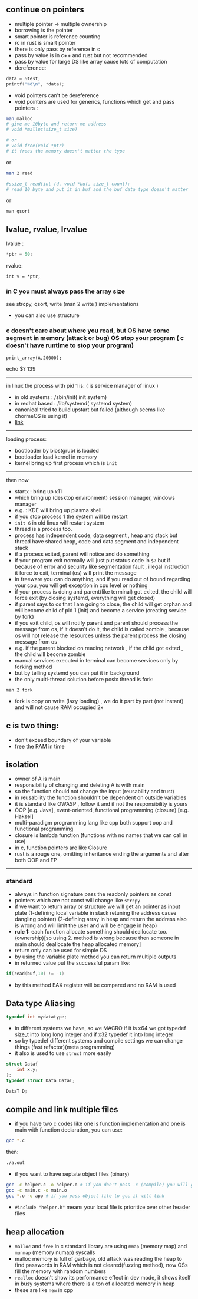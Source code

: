 ## continue on pointers
- multiple pointer -> multiple ownership
- borrowing is the pointer
- smart pointer is reference counting 
- rc in rust is smart pointer
- there is only pass by reference in c 
- pass by value is in c++ and rust but not recommended 
- pass by value for large DS like array cause lots of computation
- dereference: 
```c
data = &test;
printf("%d\n", *data);
``` 
- void pointers can't be dereference 
- void pointers are used for generics, functions which get and pass pointers :
```bash
man malloc 
# give me 10byte and return me address 
# void *malloc(size_t size)

# or 
# void free(void *ptr)
# it frees the memory doesn't matter the type
```
or 
```bash
man 2 read

#ssize_t read(int fd, void *buf, size_t count);
# read 10 byte and put it in buf and the buf data type doesn't matter
```
or 
```
man qsort
```

## lvalue, rvalue, lrvalue
lvalue :
```c
*ptr = 50;
```
rvalue:
```
int v = *ptr;
```

### in C you must always pass the array size
see strcpy, qsort, write (man 2 write ) implementations

- you can also use structure

### c doesn't care about where you read, but OS have some segment in memory (attack or bug) OS stop your program ( c doesn't have runtime to stop your program)
```
print_array(A,20000);
```
echo $? 139

---------
 
 in linux the process with pid 1 is: ( is service manager of linux )
 - in old systems : /sbin/init( init system)
 - in redhat based : /lib/systemd( systemd system)
 - canonical tried to build upstart but failed (although seems like chormeOS is using it)
 - [link](https://www.reddit.com/r/linuxmemes/comments/taubvb/seems_like_chrome_os_still_uses_upstart/)
---- 
 loading process:
 - bootloader by bios(grub) is loaded
 - bootloader load kernel in memory
 - kernel bring up first process which is `init`
 ------
 then now
 - startx : bring up x11
 - which bring up (desktop environment) session manager, windows manager
 - e.g. : KDE will bring up plasma shell
 - if you stop process 1 the system will be restart 
 - `init 6` in old linux will restart system
 - thread is a process too.
 - process has independent code, data segment , heap and stack but thread have shared heap, code and data segment  and independent stack
 - if a process exited, parent will notice and do something
 - if your program exit normally will just put status code in `$?` but if because of error and security like segmentation fault , illegal instruction it force to exit, terminal (os) will print the message
 - in freeware  you can do anything, and if you read out of bound regarding your cpu, you will get exception in cpu level or nothing 
- if your process is doing and parent(like terminal) got exited, the child will force exit (by closing systemd, everything will get closed)
- if parent says to os that I am going to close, the child will get orphan and will become child of pid 1 (init) and become a service (creating service by fork)
- if you exit child, os will notify parent and parent should process the message from os, if it doesn't do it, the child is called zombie , because os will not release the resources unless the parent process the closing message from os
- e.g. if the parent blocked on reading network , if the child got exited , the child will become zombie 
- manual services executed in terminal can become services only by forking method
- but by telling systemd you can put it in background 
- the only multi-thread solution before posix thread is fork:
```
man 2 fork
```
- fork is copy on write (lazy loading) , we do it part by part (not instant) and will not cause RAM occupied 2x

## c is two thing:

- don't exceed boundary of your variable
- free the RAM in time

## isolation
- owner of A is main
- responsibility of changing  and deleting A is with main
- so the function should not change the input (reusability and trust)
- in reusability the function shouldn't be dependent on outside variables
- it is standard like OWASP , follow it and if not the responsibility is yours
-  OOP [e.g. Java], event-oriented, functional programming (closure) [e.g. Haksel]
- multi-paradigm  programming lang like cpp both support oop and functional programming
- closure is lambda function (functions with no names that we can call in use)
- in c, function pointers are like Closure
- rust is a rouge one, omitting inheritance ending the arguments and alter both OOP and FP  
--------
### standard
- always in function signature pass the readonly pointers as const
- pointers which are not const will change like `strcpy`
- if we want to return array or structure we will get an pointer as input plate (1-defining local variable  in stack retuning the address cause dangling pointer) (2-defining array in heap and return the address also is wrong and will limit the user and will be engage in heap) 
- **rule 1:** each function allocate something should deallocate too. (ownership)[so using 2. method is wrong because then someone in main should deallocate the heap allocated memory]
- return only can be used for simple DS 
- by using the variable plate method you can return multiple outputs
- in returned value put the successful param like:
```c
if(read(buf,10) != -1)
```
- by this method EAX register will be compared and no RAM is used

## Data type Aliasing 
```c
typedef int mydatatype;
```
- in different systems we have, so we  MACRO if it is x64 we got typedef size_t into long long integer and if x32 typedef it into long integer 
- so by typedef different systems and compile settings we can change things (fast refactor)(meta programming)
- it also is used to use `struct` more easily
```c
struct Data{
    int x,y;
};
typedef struct Data DataT;

DataT D;
```

## compile and link multiple files
- if you have two c codes like one is function implementation and one is main with function declaration, you can use:
```bash
gcc *.c
```
then:
```bash
./a.out
```
- if you want to have septate object files (binary)
```bash
gcc -c helper.c -o helper.o # if you don't pass -c (compile) you will get error because gcc is waiting for main func 
gcc -c main.c -o main.o
gcc *.o -o app # if you pass object file to gcc it will link
```
- `#include "helper.h"` means your local file is prioritize over other header files

## heap allocation

- `malloc` and `free` in c standard library are using `mmap` (memory map) and `munmap` (memory numap) syscalls
- malloc memory is full of garbage, old attack was reading the heap to find passwords in RAM which is not cleared(fuzzing method), now OSs fill the memory with random numbers
- `realloc` doesn't show its performance effect in dev mode, it shows itself in busy systems where there is a ton of allocated memory in heap 
- these are like `new` in cpp




 



